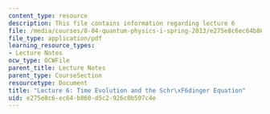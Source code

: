 ```yaml
---
content_type: resource
description: This file contains information regarding lecture 6
file: /media/courses/8-04-quantum-physics-i-spring-2013/e275e8c6ec64b860d5c2926c0b507c4e_MIT8_04S13_Lec06.pdf
file_type: application/pdf
learning_resource_types:
- Lecture Notes
ocw_type: OCWFile
parent_title: Lecture Notes
parent_type: CourseSection
resourcetype: Document
title: "Lecture 6: Time Evolution and the Schr\xF6dinger Equation"
uid: e275e8c6-ec64-b860-d5c2-926c0b507c4e
---
```


